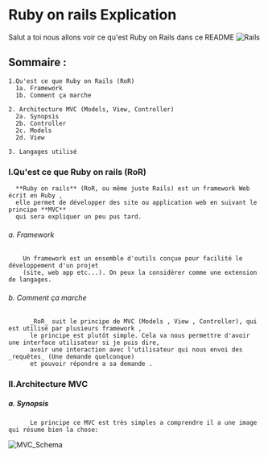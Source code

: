 # Ruby on rails Explication
  Salut a toi nous allons voir ce qu'est Ruby on Rails dans ce README
  ![Rails](https://imgur.com/eo8Asuu)
## Sommaire :
    1.Qu'est ce que Ruby on Rails (RoR)
      1a. Framework
      1b. Comment ça marche

    2. Architecture MVC (Models, View, Controller)
      2a. Synopsis
      2b. Controller
      2c. Models
      2d. View

    3. Langages utilisé

### I.Qu'est ce que Ruby on rails (RoR)
      **Ruby on rails** (RoR, ou même juste Rails) est un framework Web écrit en Ruby ,
      elle permet de développer des site ou application web en suivant le principe **MVC**
      qui sera expliquer un peu pus tard.

###### a. Framework
        Un framework est un ensemble d'outils conçue pour facilité le développement d'un projet
        (site, web app etc...). On peux la considérer comme une extension de langages.

###### b. Comment ça marche
          _RoR_ suit le principe de MVC (Models , View , Controller), qui est utilisé par plusieurs framework ,
          le principe est plutôt simple. Cela va nous permettre d'avoir une interface utilisateur si je puis dire,
          avoir une interaction avec l'utilisateur qui nous envoi des _requêtes_ (Une demande quelconque)
          et pouvoir répondre a sa demande .

### II.Architecture MVC
#####   a. Synopsis
          Le principe ce MVC est très simples a comprendre il a une image qui résume bien la chose:
![MVC_Schema](https://i.imgur.com/cxlwPC8.png?1)
